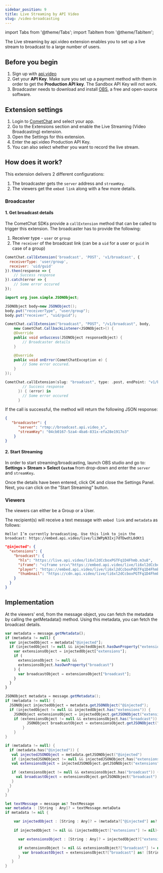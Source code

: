 ```yaml
---
sidebar_position: 9
title: Live Streaming by API Video
slug: /video-broadcasting
---
```

import Tabs from '@theme/Tabs';
import TabItem from '@theme/TabItem';

The Live streaming by api.video extension enables you to set up a live stream to broadcast to a large number of users.

## Before you begin

1. Sign up with [api.video](https://api.video/)
2. Get your **API Key**. Make sure you set up a payment method with them in order to get the **Production API key**. The Sandbox API Key will not work.
3. Broadcaster needs to download and install [OBS](https://obsproject.com/), a free and open-source software.

## Extension settings

1. Login to [CometChat](https://app.cometchat.com/login) and select your app.
2. Go to the Extensions section and enable the Live Streaming (Video Broadcasting) extension.
3. Open the Settings for this extension.
4. Enter the api.video Production API Key.
5. You can also select whether you want to record the live stream.

## How does it work?

This extension delivers 2 different configurations:

1. The broadcaster gets the `server` address and `streamKey`.
2. The viewers get the `embed link` along with a few more details.

### Broadcaster

#### 1. Get broadcast details

The CometChat SDKs provide a `callExtension` method that can be called to trigger this extension. The broadcaster has to provide the following:

1. Receiver type - `user` or `group`
2. The `receiver` of the broadcast link (can be a `uid` for a user or `guid` in case of a group)

<Tabs>
<TabItem value="Javascript" label="Javascript">

```javascript
CometChat.callExtension('broadcast', 'POST', 'v1/broadcast', {
  receiverType: 'user/group',
  receiver: 'uid/guid'
}).then(response => {
	// Success response
}).catch(error => {
	// Some error occured
});
```
</TabItem>
<TabItem value="Java" label="Java">

```java
import org.json.simple.JSONObject;

JSONObject body=new JSONObject();
body.put("receiverType", "user/group");
body.put("receiver", "uid/guid");

CometChat.callExtension("broadcast", "POST", "/v1/broadcast", body,
    new CometChat.CallbackListener<JSONObject>() {
    @Override
    public void onSuccess(JSONObject responseObject) {
        // Broadcaster details
    }

    @Override
    public void onError(CometChatException e) {
        // Some error occured.
    }
});
```
</TabItem>
<TabItem value="Swift" label="Swift">

```swift
CometChat.callExtension(slug: "broadcast", type: .post, endPoint: "v1/broadcast", body: ["receiverType":"user/group", "receiver":"uid/guid"], onSuccess: { (response) in
        // Success response
      }) { (error) in
        // Some error occured
      }
```
</TabItem>
</Tabs>



If the call is successful, the method will return the following JSON response:

<Tabs>
<TabItem value="JSON" label="JSON">

```json
{
   "broadcaster": {
      "server": "rtmp://broadcast.api.video_s",
      "streamKey": "04cb0167-5za4-4ba6-831x-efa28e1917o3"
  	}
}
```
</TabItem>
</Tabs>



#### 2. Start Streaming

In order to start streaming/broadcasting, launch OBS studio and go to:
**Settings &gt; Stream &gt;  Select `Custom`** from drop-down and enter the `server` and `streamKey`**.**

Once the details have been entered, click OK and close the Settings Panel.
Next, you can click on the "Start Streaming" button.

### Viewers

The viewers can either be a Group or a User.

The recipient(s) will receive a text message with `embed link` and `metadata` as follows:

<Tabs>
<TabItem value="Text message" label="Text message">

```Text message
Hello! I’m currently broadcasting. Use this link to join the broadcast: https://embed.api.video/live/li3WPpN3Ixj7dTDwdtL0dKt1
```
</TabItem>
<TabItem value="JSON" label="JSON">

```json
"@injected": {
  "extensions": {
    "broadcast": {
      "hls": "https://live.api.video/li6xl2dCcboxPGTFq1D4Fhmb.m3u8",
      "iframe": "<iframe src=\"https://embed.api.video/live/li6xl2dCcboxPGTFq1D4Fhmb\" width=\"100%\" height=\"100%\" frameborder=\"0\" scrolling=\"no\" allowfullscreen=\"\"></iframe>",
      "player": "https://embed.api.video/live/li6xl2dCcboxPdGTFq1D4Fhmb",
      "thumbnail": "https://cdn.api.video/live/li6xl2dCcboxPGTFq1D4Fhmb/thumbnail.jpg"
    }
  }
}
```
</TabItem>
</Tabs>



## Implementation

At the viewers' end, from the message object, you can fetch the metadata by calling the getMetadata() method. Using this metadata, you can fetch the broadcast details.

<Tabs>
<TabItem value="Javascript" label="Javascript">

```javascript
var metadata = message.getMetadata();
if (metadata != null) {
  var injectedObject = metadata["@injected"];
  if (injectedObject != null && injectedObject.hasOwnProperty("extensions")) {
    var extensionsObject = injectedObject["extensions"];
    if (
      extensionsObject != null &&
      extensionsObject.hasOwnProperty("broadcast")
    ) {
      var broadcastObject = extensionsObject["broadcast"];
    }
  }
}
```
</TabItem>
<TabItem value="Java" label="Java">

```java
JSONObject metadata = message.getMetadata();
if (metadata != null) {
  JSONObject injectedObject = metadata.getJSONObject("@injected");
  if (injectedObject != null && injectedObject.has("extensions")) {
    JSONObject extensionsObject = injectedObject.getJSONObject("extensions");
    if (extensionsObject != null && extensionsObject.has("broadcast")) {
          JSONObject broadcastObject = extensionsObject.getJSONObject("broadcast");
        }
    }
}
```
</TabItem>
<TabItem value="Kotlin" label="Kotlin">

```kotlin
if (metadata != null) {
  if (metadata.has("@injected")) {
   val injectedJSONObject = metadata.getJSONObject("@injected")
   if (injectedJSONObject != null && injectedJSONObject.has("extensions")) {
   val extensionsObject = injectedJSONObject.getJSONObject("extensions")

   if (extensionsObject != null && extensionsObject.has("broadcast")) {
     val broadcastObject = extensionsObject.getJSONObject("broadcast")
   }
  }
 }
}
```
</TabItem>
<TabItem value="Swift" label="Swift">

```swift
let textMessage = message as? TextMessage
var metadata : [String : Any]? = textMessage.metaData
if metadata != nil {

    var injectedObject : [String : Any]? = (metadata?["@injected"] as? [String : Any])!
            
    if injectedObject != nil && (injectedObject!["extensions"] != nil){

      var extensionsObject : [String : Any]? = injectedObject?["extensions"] as? [String : Any]

      if extensionsObject != nil && extensionsObject?["broadcast"] != nil {
        var broadcastObject = extensionsObject?["broadcast"] as! [String :  Any]
      }
   }
}
```
</TabItem>
</Tabs>

